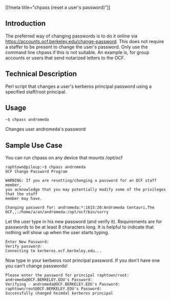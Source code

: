 [[!meta title="chpass (reset a user's password)"]]



## Introduction

The preferred way of changing passwords is to do it online via <https://accounts.ocf.berkeley.edu/change-password>.  This does not require a staffer to be present to change the user's password.  Only use the command line chpass if this is not suitable. An example is, for group accounts or users that send notarized letters to the OCF.

## Technical Description

Perl script that changes a user's kerberos principal password using a specified staff/root principal.

## Usage

    ~$ chpass andromeda
Changes user andromeda's password

## Sample Use Case

You can run chpass on any device that mounts /opt/ocf

    raphtown@pileup:~$ chpass andromeda
    OCF Change Password Program

    WARNING: If you are resetting/changing a password for an OCF staff member,
    you acknowledge that you may potentially modify some of the privileges that the staff
    member may have.

    Changing password for: andromeda:*:1615:20:Andromeda Centauri,The OCF,,:/home/a/an/andromeda:/opt/ocf/bin/sorry
Let the user type in his new password (and verify it).  Requirements are for passwords to be at least 8 characters long.  It is helpful to indicate that nothing will show up when the user starts typing.

    Enter New Password:
    Verify password:
    Connecting to kerberos.ocf.berkeley.edu...
Now type in your kerberos root principal password.  If you don't have one you can't change passwords!

    Please enter the password for principal raphtown/root:
    andromeda@OCF.BERKELEY.EDU's Password:
    Verifying - andromeda@OCF.BERKELEY.EDU's Password:
    raphtown/root@OCF.BERKELEY.EDU's Password:
    Successfully changed heimdal kerberos principal
